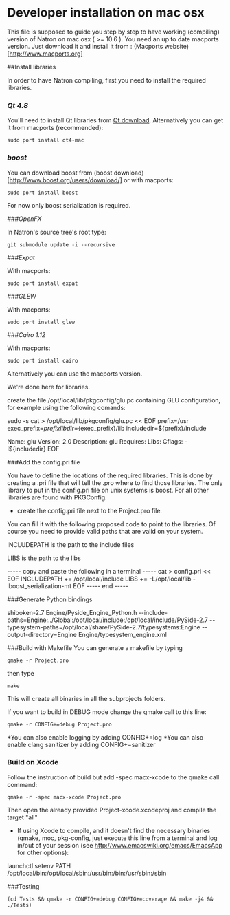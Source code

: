Developer installation on mac osx
=================================

This file is supposed to guide you step by step to have working (compiling) version of Natron on mac osx ( >= 10.6 ). 
You need an up to date macports version. Just download it and install it from : 
(Macports website)[http://www.macports.org]

##Install libraries

In order to have Natron compiling, first you need to install the required libraries.

### *Qt 4.8*

You'll need to install Qt libraries from [Qt download](http://qt-project.org/downloads).
Alternatively you can get it from macports (recommended):

	sudo port install qt4-mac

### *boost*

You can download boost from 
(boost download)[http://www.boost.org/users/download/]
or with macports:

	sudo port install boost

For now only boost serialization is required.


###*OpenFX*

In Natron's source tree's root type:

	git submodule update -i --recursive

###*Expat*

With macports:

	sudo port install expat	

###*GLEW*

With macports:

	sudo port install glew
	
###*Cairo 1.12*

With macports:

	sudo port install cairo


Alternatively you can use the macports version.
	
We're done here for libraries.


create the file /opt/local/lib/pkgconfig/glu.pc containing GLU
configuration, for example using the following comands:

sudo -s
cat > /opt/local/lib/pkgconfig/glu.pc << EOF
 prefix=/usr
 exec_prefix=${prefix}
 libdir=${exec_prefix}/lib
 includedir=${prefix}/include


Name: glu
 Version: 2.0
 Description: glu
 Requires:
 Libs:
 Cflags: -I${includedir}
EOF

###Add the config.pri file

You have to define the locations of the required libraries.
This is done by creating a .pri file that will tell the .pro where to find those libraries.
The only library to put in the config.pri file on unix systems is boost.
For all other libraries are found with PKGConfig.

- create the config.pri file next to the Project.pro file.

You can fill it with the following proposed code to point to the libraries.
Of course you need to provide valid paths that are valid on your system.

INCLUDEPATH is the path to the include files

LIBS is the path to the libs

----- copy and paste the following in a terminal -----
cat > config.pri << EOF
  INCLUDEPATH += /opt/local/include
  LIBS += -L/opt/local/lib -lboost_serialization-mt
EOF
----- end -----


###Generate Python bindings

shiboken-2.7 Engine/Pyside_Engine_Python.h --include-paths=Engine:../Global:/opt/local/include:/opt/local/include/PySide-2.7 --typesystem-paths=/opt/local/share/PySide-2.7/typesystems:Engine --output-directory=Engine Engine/typesystem_engine.xml

###Build with Makefile
You can generate a makefile by typing

	qmake -r Project.pro

then type

	make
	
This will create all binaries in all the subprojects folders.

If you want to build in DEBUG mode change the qmake call to this line:

	qmake -r CONFIG+=debug Project.pro

*You can also enable logging by adding CONFIG+=log
*You can also enable clang sanitizer by adding CONFIG+=sanitizer

### Build on Xcode

Follow the instruction of build but 
add -spec macx-xcode to the qmake call command:

	qmake -r -spec macx-xcode Project.pro
	
Then open the already provided Project-xcode.xcodeproj and compile the target "all"

* If using Xcode to compile, and it doesn't find the necessary
binaries (qmake, moc, pkg-config, just execute this line from a
terminal and log in/out of your session (see
http://www.emacswiki.org/emacs/EmacsApp for other options):

launchctl setenv PATH /opt/local/bin:/opt/local/sbin:/usr/bin:/bin:/usr/sbin:/sbin



###Testing

	(cd Tests && qmake -r CONFIG+=debug CONFIG+=coverage && make -j4 && ./Tests)

